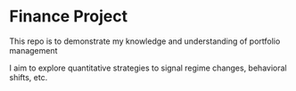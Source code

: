 # Finance Project
This repo is to demonstrate my knowledge and understanding of portfolio management

I aim to explore quantitative strategies to signal regime changes, behavioral shifts, etc.
